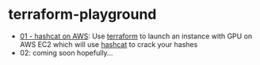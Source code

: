 # terraform-playground

* [01 - hashcat on AWS](01_hashcat_aws/): Use [terraform](https://www.terraform.io/) to launch an instance with GPU on AWS EC2 which will use [hashcat](https://hashcat.net/) to crack your hashes
* 02: coming soon hopefully…
